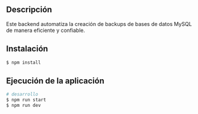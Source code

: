 ## Descripción

Este backend automatiza la creación de backups de bases de datos MySQL de manera eficiente y confiable.

## Instalación

```bash
$ npm install
```

## Ejecución de la aplicación

```bash
# desarrollo
$ npm run start
$ npm run dev
```